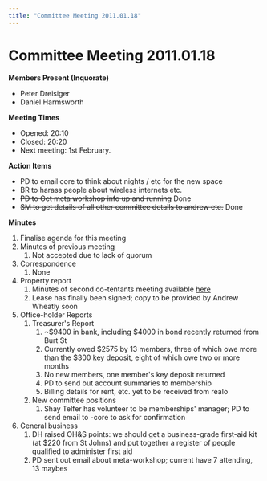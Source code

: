 ```yaml
---
title: "Committee Meeting 2011.01.18"
---
```

# Committee Meeting 2011.01.18

**Members Present (Inquorate)**

-   Peter Dreisiger
-   Daniel Harmsworth

**Meeting Times**

-   Opened: 20:10
-   Closed: 20:20
-   Next meeting: 1st February.

**Action Items**

-   PD to email core to think about nights / etc for the new space
-   BR to harass people about wireless internets etc.
-   <s>PD to Get meta workshop info up and running</s> Done
-   <s>SM to get details of all other committee details to andrew etc.</s> Done

**Minutes**

1.  Finalise agenda for this meeting
2.  Minutes of previous meeting
    1.  Not accepted due to lack of quorum
3.  Correspondence
    1.  None
4.  Property report
    1.  Minutes of second co-tentants meeting available [here](/committee/co-tenants_meeting_2011.01.18)
    2.  Lease has finally been signed; copy to be provided by Andrew Wheatly soon
5.  Office-holder Reports
    1.  Treasurer's Report
        1.  \~\$9400 in bank, including \$4000 in bond recently returned from Burt St
        2.  Currently owed \$2575 by 13 members, three of which owe more than the \$300 key deposit, eight of which owe two or more months
        3.  No new members, one member's key deposit returned
        4.  PD to send out account summaries to membership
        5.  Billing details for rent, etc. yet to be received from realo
    2.  New committee positions
        1.  Shay Telfer has volunteer to be memberships' manager; PD to send email to -core to ask for confirmation
6.  General business
    1.  DH raised OH&S points: we should get a business-grade first-aid kit (at \$220 from St Johns) and put together a register of people qualified to administer first aid
    2.  PD sent out email about meta-workshop; current have 7 attending, 13 maybes
